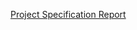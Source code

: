 [Project Specification Report](https://drive.google.com/file/d/12q3niMw-UrtuNMft14Uv9Q10JnytaK1a/view?usp=sharing)

